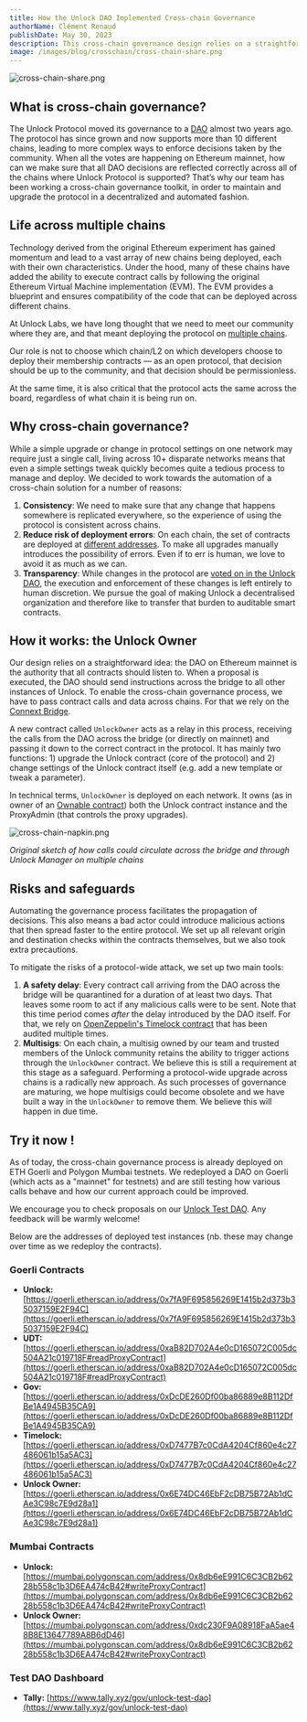 ```yaml
---
title: How the Unlock DAO Implemented Cross-chain Governance
authorName: Clément Renaud
publishDate: May 30, 2023
description: This cross-chain governance design relies on a straightforward idea. The DAO on Ethereum mainnet is the authority that all contracts should listen to. When a proposal is executed, the DAO should send instructions, pass contract calls, and send data across a bridge to all other instances of the DAO on other chains.
image: /images/blog/crosschain/cross-chain-share.png
---
```


![cross-chain-share.png](/images/blog/crosschain/cross-chain-share.png)

## What is cross-chain governance?

The Unlock Protocol moved its governance to a [DAO](https://docs.unlock-protocol.com/governance/unlock-dao) almost two years ago. The protocol has since grown and now supports more than 10 different chains, leading to more complex ways to enforce decisions taken by the community. When all the votes are happening on Ethereum mainnet, how can we make sure that all DAO decisions are reflected correctly across all of the chains where Unlock Protocol is supported? That’s why our team has been working a cross-chain governance toolkit, in order to maintain and upgrade the protocol in a decentralized and automated fashion.

## Life across multiple chains

Technology derived from the original Ethereum experiment has gained momentum and lead to a vast array of new chains being deployed, each with their own characteristics. Under the hood, many of these chains have added the ability to execute contract calls by following the original Ethereum Virtual Machine implementation (EVM). The EVM provides a blueprint and ensures compatibility of the code that can be deployed across different chains.

At Unlock Labs, we have long thought that we need to meet our community where they are, and that meant deploying the protocol on [multiple chains](https://docs.unlock-protocol.com/core-protocol/unlock/networks). 

Our role is not to choose which chain/L2 on which developers choose to deploy their membership contracts — as an open protocol, that decision should be up to the community, and that decision should be permissionless. 

At the same time, it is also critical that the protocol acts the same across the board, regardless of what chain it is being run on.

## Why cross-chain governance?

While a simple upgrade or change in protocol settings on one network may require just a single call, living across 10+ disparate networks means that even a simple settings tweak quickly becomes quite a tedious process to manage and deploy. We decided to work towards the automation of a cross-chain solution for a number of reasons:

1. **Consistency**: We need to make sure that any change that happens somewhere is replicated everywhere, so the experience of using the protocol is consistent across chains.
2. **Reduce risk of deployment errors**: On each chain, the set of contracts are deployed at [different addresses](https://www.npmjs.com/package/@unlock-protocol/networks). To make all upgrades manually introduces the possibility of errors. Even if to err is human, we love to avoid it as much as we can.
3. **Transparency**: While changes in the protocol are [voted on in the Unlock DAO](https://unlock-protocol.com/guides/delegation/), the execution and enforcement of these changes is left entirely to human discretion. We pursue the goal of making Unlock a decentralised organization and therefore like to transfer that burden to auditable smart contracts.

## How it works: the Unlock Owner

Our design relies on a straightforward idea: the DAO on Ethereum mainnet is the authority that all contracts should listen to. When a proposal is executed, the DAO should send instructions across the bridge to all other instances of Unlock. To enable the cross-chain governance process, we have to pass contract calls and data across chains. For that we rely on the [Connext Bridge](https://www.connext.network/).

A new contract called `UnlockOwner` acts as a relay in this process, receiving the calls from the DAO across the bridge (or directly on mainnet) and passing it down to the correct contract in the protocol. It has mainly two functions: 1) upgrade the Unlock contract (core of the protocol) and 2) change settings of the Unlock contract itself (e.g. add a new template or tweak a parameter).

In technical terms, `UnlockOwner` is deployed on each network. It owns (as in owner of an [Ownable contract](https://docs.openzeppelin.com/contracts/4.x/access-control#ownership-and-ownable)) both the Unlock contract instance and the ProxyAdmin (that controls the proxy upgrades).

![cross-chain-napkin.png](/images/blog/crosschain/cross-chain-napkin.png)

*Original sketch of how calls could circulate across the bridge and through Unlock Manager on multiple chains*

## Risks and safeguards

Automating the governance process facilitates the propagation of decisions. This also means a bad actor could introduce malicious actions that then spread faster to the entire protocol. We set up all relevant origin and destination checks within the contracts themselves, but we also took extra precautions.

To mitigate the risks of a protocol-wide attack, we set up two main tools:

1. **A safety delay**: Every contract call arriving from the DAO across the bridge will be quarantined for a duration of at least two days. That leaves some room to act if any malicious calls were to be sent. Note that this time period comes *after* the delay introduced by the DAO itself. For that, we rely on [OpenZeppelin's Timelock contract](https://docs.openzeppelin.com/contracts/4.x/governance#timelock) that has been audited multiple times.
2. **Multisigs**: On each chain, a multisig owned by our team and trusted members of the Unlock community retains the ability to trigger actions through the `UnlockOwner` contract. We believe this is still a requirement at this stage as a safeguard. Performing a protocol-wide upgrade across chains is a radically new approach. As such processes of governance are maturing, we hope multisigs could become obsolete and we have built a way in the `UnlockOwner` to remove them. We believe this will happen in due time.

## Try it now !

As of today, the cross-chain governance process is already deployed on ETH Goerli and Polygon Mumbai testnets. We redeployed a DAO on Goerli (which acts as a "mainnet" for testnets) and are still testing how various calls behave and how our current approach could be improved. 

We encourage you to check proposals on our [Unlock Test DAO](https://www.tally.xyz/gov/unlock-test-dao). Any feedback will be warmly welcome!

Below are the addresses of deployed test instances (nb. these may change over time as we redeploy the contracts).

### Goerli Contracts

- **Unlock:** [https://goerli.etherscan.io/address/0x7fA9F695856269E1415b2d373b35037159E2F94C](https://goerli.etherscan.io/address/0x7fA9F695856269E1415b2d373b35037159E2F94C)
- **UDT:** [https://goerli.etherscan.io/address/0xaB82D702A4e0cD165072C005dc504A21c019718F#readProxyContract](https://goerli.etherscan.io/address/0xaB82D702A4e0cD165072C005dc504A21c019718F#readProxyContract)
- **Gov:** [https://goerli.etherscan.io/address/0xDcDE260Df00ba86889e8B112DfBe1A4945B35CA9](https://goerli.etherscan.io/address/0xDcDE260Df00ba86889e8B112DfBe1A4945B35CA9)
- **Timelock:** [https://goerli.etherscan.io/address/0xD7477B7c0CdA4204Cf860e4c27486061b15a5AC3](https://goerli.etherscan.io/address/0xD7477B7c0CdA4204Cf860e4c27486061b15a5AC3)
- **Unlock Owner:** [https://goerli.etherscan.io/address/0x6E74DC46EbF2cDB75B72Ab1dCAe3C98c7E9d28a1](https://goerli.etherscan.io/address/0x6E74DC46EbF2cDB75B72Ab1dCAe3C98c7E9d28a1)

### Mumbai Contracts

- **Unlock:** [https://mumbai.polygonscan.com/address/0x8db6eE991C6C3CB2b6228b558c1b3D6EA474cB42#writeProxyContract](https://mumbai.polygonscan.com/address/0x8db6eE991C6C3CB2b6228b558c1b3D6EA474cB42#writeProxyContract)
- **Unlock Owner:** [https://mumbai.polygonscan.com/address/0xdc230F9A08918FaA5ae48B8E13647789A8B6dD46](https://mumbai.polygonscan.com/address/0x8db6eE991C6C3CB2b6228b558c1b3D6EA474cB42#writeProxyContract)

### Test DAO Dashboard

- **Tally:** [https://www.tally.xyz/gov/unlock-test-dao](https://www.tally.xyz/gov/unlock-test-dao)

